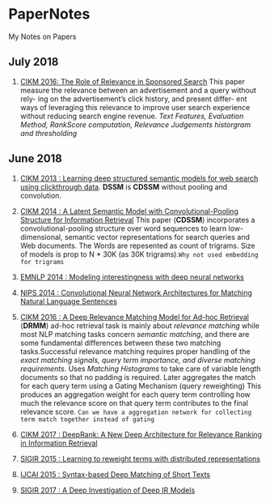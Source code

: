 # PaperNotes
My Notes on Papers 
## July 2018
1. [CIKM 2016: The Role of Relevance in Sponsored Search](https://iarapakis.github.io/papers/CIKM16.pdf) This paper measure the relevance between an advertisement and a query without rely- ing on the advertisement’s click history, and present differ- ent ways of leveraging this relevance to improve user search experience without reducing search engine revenue. *Text Features, Evaluation Method, RankScore computation, Relevance Judgements historgram and thresholding*
## June 2018
1. [CIKM 2013 : Learning deep structured semantic models for web search using clickthrough data](https://www.microsoft.com/en-us/research/wp-content/uploads/2016/02/cikm2013_DSSM_fullversion.pdf). **DSSM** is **CDSSM** without pooling and convolution.
1. [CIKM 2014 : A Latent Semantic Model with Convolutional-Pooling Structure for Information Retrieval](http://www.iro.umontreal.ca/~lisa/pointeurs/ir0895-he-2.pdf) This paper (**CDSSM**) incorporates a convolutional-pooling structure over word sequences to learn low-dimensional, semantic vector representations for search queries and Web documents. The Words are repesented as count of trigrams. Size of models is prop to N * 30K (as 30K trigrams).`Why not used embedding for trigrams`
1. [EMNLP 2014 : Modeling interestingness with deep neural networks](https://www.microsoft.com/en-us/research/wp-content/uploads/2014/10/604_Paper.pdf)
1. [NIPS 2014 : Convolutional Neural Network Architectures for Matching Natural Language Sentences](https://arxiv.org/pdf/1503.03244.pdf)
1. [CIKM 2016 : A Deep Relevance Matching Model for Ad-hoc Retrieval](https://arxiv.org/pdf/1711.08611.pdf) (**DRMM**)
ad-hoc retrieval task is mainly about *relevance matching* while most NLP matching tasks concern *semantic matching*, and there are some
fundamental differences between these two matching tasks.Successful relevance matching requires proper handling of the *exact matching signals, query term importance, and diverse matching requirements*. Uses *Matching Histograms* to take care of variable length documents so that no padding is required. Later aggregates the match for each query term using a Gating Mechanism (query reweighting) This produces an aggregation weight for each query term controlling how much the relevance score on that query term contributes to the final relevance score. `Can we have a aggregation network for collecting term match together instead of gating`
1. [CIKM 2017 : DeepRank: A New Deep Architecture for Relevance Ranking in Information Retrieval](https://arxiv.org/pdf/1710.05649.pdf)

1. [SIGIR 2015 : Learning to reweight terms with distributed representations](https://www.cs.cmu.edu/~callan/Papers/sigir15-gzheng.pdf)
1. [IJCAI 2015 : Syntax-based Deep Matching of Short Texts](https://arxiv.org/pdf/1503.02427.pdf)
1. [SIGIR 2017 : A Deep Investigation of Deep IR Models](http://www.bigdatalab.ac.cn/~gjf/papers/2017/DeepInvestigation.pdf)
